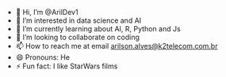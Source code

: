 - 👋 Hi, I’m @ArilDev1
- 👀 I’m interested in data science and AI
- 🌱 I’m currently learning about AI, R, Python and Js
- 💞️ I’m looking to collaborate on coding
- 📫 How to reach me at email arilson.alves@k2telecom.com.br
- 😄 Pronouns: He
- ⚡ Fun fact: I like StarWars films

<!---
ArilDev1/ArilDev1 is a ✨ special ✨ repository because its `README.md` (this file) appears on your GitHub profile.
You can click the Preview link to take a look at your changes.
--->
